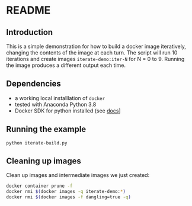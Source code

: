 # README

## Introduction

This is a simple demonstration for how to build a docker image iteratively, changing the contents of the image at each turn.
The script will run 10 iterations and create images `iterate-demo:iter-N` for N = 0 to 9. Running the image produces a different output each time.

## Dependencies

- a working local installlation of `docker`
- tested with Anaconda Python 3.8
- Docker SDK for python installed (see [docs](https://docker-py.readthedocs.io/en/stable/index.html)]

## Running the example

```
python iterate-build.py
```

## Cleaning up images

Clean up images and intermediate images we just created:
```sh
docker container prune -f
docker rmi $(docker images -q iterate-demo:*)
docker rmi $(docker images -f dangling=true -q)
```
